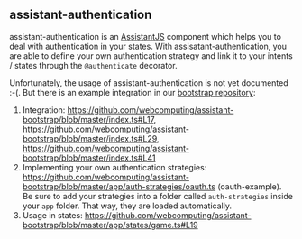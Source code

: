 ## assistant-authentication

assistant-authentication is an [AssistantJS][1] component which helps you to deal with authentication in your states. With assisatant-authentication, you are able to define your own authentication strategy and link it to your intents / states through the `@authenticate` decorator.

Unfortunately, the usage of assistant-authentication is not yet documented :-(. But there is an example integration in our [bootstrap repository][2]:

1.  Integration: https://github.com/webcomputing/assistant-bootstrap/blob/master/index.ts#L17, https://github.com/webcomputing/assistant-bootstrap/blob/master/index.ts#L29, https://github.com/webcomputing/assistant-bootstrap/blob/master/index.ts#L41
2.  Implementing your own authentication strategies: https://github.com/webcomputing/assistant-bootstrap/blob/master/app/auth-strategies/oauth.ts (oauth-example). Be sure to add your strategies into a folder called `auth-strategies` inside your `app` folder. That way, they are loaded automatically.
3.  Usage in states: https://github.com/webcomputing/assistant-bootstrap/blob/master/app/states/game.ts#L19

[1]: http://assistantjs.org
[2]: https://github.com/webcomputing/assistant-bootstrap

